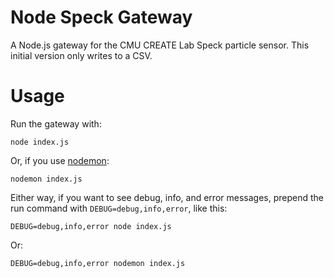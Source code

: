 Node Speck Gateway
==================

A Node.js gateway for the CMU CREATE Lab Speck particle sensor.  This initial version only writes to a CSV.

Usage
=====

Run the gateway with:

    node index.js

Or, if you use [nodemon](https://github.com/remy/nodemon):

    nodemon index.js
    
Either way, if you want to see debug, info, and error messages, prepend the run command with `DEBUG=debug,info,error`, like this:

    DEBUG=debug,info,error node index.js

Or:

    DEBUG=debug,info,error nodemon index.js
